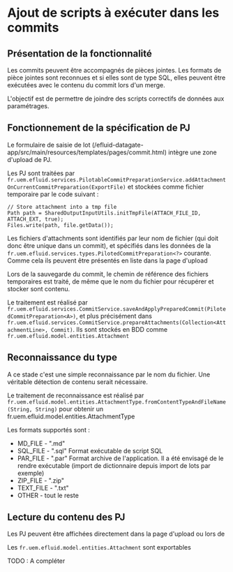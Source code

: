 # Ajout de scripts à exécuter dans les commits

## Présentation de la fonctionnalité

Les commits peuvent être accompagnés de pièces jointes. Les formats de pièce jointes sont reconnues et si elles sont de type SQL, elles peuvent être exécutées avec le contenu du commit lors d'un merge.

L'objectif est de permettre de joindre des scripts correctifs de données aux paramétrages.

## Fonctionnement de la spécification de PJ

Le formulaire de saisie de lot (/efluid-datagate-app/src/main/resources/templates/pages/commit.html) intègre une zone d'upload de PJ.

Les PJ sont traitées par ``fr.uem.efluid.services.PilotableCommitPreparationService.addAttachmentOnCurrentCommitPreparation(ExportFile)`` et stockées comme fichier temporaire par le code suivant :

	// Store attachment into a tmp file
	Path path = SharedOutputInputUtils.initTmpFile(ATTACH_FILE_ID, ATTACH_EXT, true);
	Files.write(path, file.getData());  
	
Les fichiers d'attachments sont identifiés par leur nom de fichier (qui doit donc être unique dans un commit), et spécifiés dans les données de la ``fr.uem.efluid.services.types.PilotedCommitPreparation<?>`` courante. Comme cela ils peuvent être présentés en liste dans la page d'upload

Lors de la sauvegarde du commit, le chemin de référence des fichiers temporaires est traité, de même que le nom du fichier pour récupérer et stocker sont contenu.

Le traitement est réalisé par ``fr.uem.efluid.services.CommitService.saveAndApplyPreparedCommit(PilotedCommitPreparation<A>)``, et plus précisément dans ``fr.uem.efluid.services.CommitService.prepareAttachments(Collection<AttachmentLine>, Commit)``. Ils sont stockés en BDD comme ``fr.uem.efluid.model.entities.Attachment``

## Reconnaissance du type

A ce stade c'est une simple reconnaissance par le nom du fichier. Une véritable détection de contenu serait nécessaire.

Le traitement de reconnaissance est réalisé par ``fr.uem.efluid.model.entities.AttachmentType.fromContentTypeAndFileName(String, String)`` pour obtenir un fr.uem.efluid.model.entities.AttachmentType

Les formats supportés sont :

* MD_FILE - ".md"
* SQL_FILE - ".sql" Format exécutable de script SQL
* PAR_FILE - ".par" Format archive de l'application. Il a été envisagé de le rendre exécutable (import de dictionnaire depuis import de lots par exemple)
* ZIP_FILE - ".zip" 
* TEXT_FILE - ".txt"
* OTHER - tout le reste

## Lecture du contenu des PJ

Les PJ peuvent être affichées directement dans la page d'upload ou lors de 

Les ``fr.uem.efluid.model.entities.Attachment`` sont exportables

TODO : A compléter
